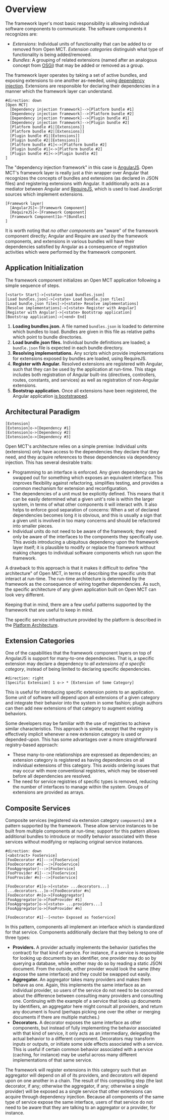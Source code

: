 # Overview

The framework layer's most basic responsibility is allowing individual
software components to communicate. The software components it recognizes
are:

* _Extensions_: Individual units of functionality that can be added to
  or removed from Open MCT. _Extension categories_ distinguish what
  type of functionality is being added/removed.
* _Bundles_: A grouping of related extensions
  (named after an analogous concept from [OSGi](http://www.osgi.org/))
  that may be added or removed as a group.

The framework layer operates by taking a set of active bundles, and
exposing extensions to one another as-needed, using
[dependency injection](https://en.wikipedia.org/wiki/Dependency_injection).
Extensions are responsible for declaring their dependencies in a
manner which the framework layer can understand.

```nomnoml
#direction: down
[Open MCT|
  [Dependency injection framework]-->[Platform bundle #1]
  [Dependency injection framework]-->[Platform bundle #2]
  [Dependency injection framework]-->[Plugin bundle #1]
  [Dependency injection framework]-->[Plugin bundle #2]
  [Platform bundle #1|[Extensions]]
  [Platform bundle #2|[Extensions]]
  [Plugin bundle #1|[Extensions]]
  [Plugin bundle #2|[Extensions]]
  [Platform bundle #1]<->[Platform bundle #2]
  [Plugin bundle #1]<->[Platform bundle #2]
  [Plugin bundle #1]<->[Plugin bundle #2]
]
```

The "dependency injection framework" in this case is
[AngularJS](https://angularjs.org/). Open MCT's framework layer
is really just a thin wrapper over Angular that recognizes the
concepts of bundles and extensions (as declared in JSON files) and
registering extensions with Angular. It additionally acts as a
mediator between Angular and [RequireJS](http://requirejs.org/),
which is used to load JavaScript sources which implement
extensions.

```nomnoml
[Framework layer|
  [AngularJS]<-[Framework Component]
  [RequireJS]<-[Framework Component]
  [Framework Component]1o-*[Bundles]
]
```

It is worth noting that _no other components_ are "aware" of the
framework component directly; Angular and Require are _used by_ the
framework components, and extensions in various bundles will have
their dependencies satisfied by Angular as a consequence of registration
activities which were performed by the framework component.


## Application Initialization

The framework component initializes an Open MCT application following
a simple sequence of steps.

```nomnoml
[<start> Start]->[<state> Load bundles.json]
[Load bundles.json]->[<state> Load bundle.json files]
[Load bundle.json files]->[<state> Resolve implementations]
[Resolve implementations]->[<state> Register with Angular]
[Register with Angular]->[<state> Bootstrap application]
[Bootstrap application]->[<end> End]
```

1. __Loading bundles.json.__ A file named `bundles.json` is loaded to determine
   which bundles to load. Bundles are given in this file as relative paths
   which point to bundle directories.
2. __Load bundle.json files.__ Individual bundle definitions are loaded; a
   `bundle.json` file is expected in each bundle directory.
2. __Resolving implementations.__ Any scripts which provide implementations for
   extensions exposed by bundles are loaded, using RequireJS.
3. __Register with Angular.__ Resolved extensions are registered with Angular,
   such that they can be used by the application at run-time. This stage
   includes both registration of Angular built-ins (directives, controllers,
   routes, constants, and services) as well as registration of non-Angular
   extensions.
4. __Bootstrap application.__ Once all extensions have been registered,
   the Angular application
   [is bootstrapped](https://docs.angularjs.org/guide/bootstrap).

## Architectural Paradigm

```nomnoml
[Extension]
[Extension]o->[Dependency #1]
[Extension]o->[Dependency #2]
[Extension]o->[Dependency #3]
```

Open MCT's architecture relies on a simple premise: Individual units
(extensions) only have access to the dependencies they declare that they
need, and they acquire references to these dependencies via dependency
injection. This has several desirable traits:

* Programming to an interface is enforced. Any given dependency can be
  swapped out for something which exposes an equivalent interface. This
  improves flexibility against refactoring, simplifies testing, and
  provides a common mechanism for extension and reconfiguration.
* The dependencies of a unit must be explicitly defined. This means that
  it can be easily determined what a given unit's role is within the
  larger system, in terms of what other components it will interact with.
  It also helps to enforce good separation of concerns: When a set of
  declared dependencies becomes long it is obvious, and this is usually
  a sign that a given unit is involved in too many concerns and should
  be refactored into smaller pieces.
* Individual units do not need to be aware of the framework; they need
  only be aware of the interfaces to the components they specifically
  use. This avoids introducing a ubiquitous dependency upon the framework
  layer itself; it is plausible to modify or replace the framework
  without making changes to individual software components which run upon
  the framework.

A drawback to this approach is that it makes it difficult to define
"the architecture" of Open MCT, in terms of describing the specific
units that interact at run-time. The run-time architecture is determined
by the framework as the consequence of wiring together dependencies.
As such, the specific architecture of any given application built on
Open MCT can look very different.

Keeping that in mind, there are a few useful patterns supported by the
framework that are useful to keep in mind.

The specific service infrastructure provided by the platform is described
in the [Platform Architecture](platform.md).

## Extension Categories

One of the capabilities that the framework component layers on top of
AngularJS is support for many-to-one dependencies. That is, a specific
extension may declare a dependency to _all extensions of a specific
category_, instead of being limited to declaring specific dependencies.

```nomnoml
#direction: right
[Specific Extension] 1 o-> * [Extension of Some Category]
```

This is useful for introducing specific extension points to an application.
Some unit of software will depend upon all extensions of a given category
and integrate their behavior into the system in some fashion; plugin authors
can then add new extensions of that category to augment existing behaviors.

Some developers may be familiar with the use of registries to achieve
similar characteristics. This approach is similar, except that the registry
is effectively implicit whenever a new extension category is used or
depended-upon. This has some advantages over a more straightforward
registry-based approach:

* These many-to-one relationships are expressed as dependencies; an
  extension category is registered as having dependencies on all individual
  extensions of this category. This avoids ordering issues that may occur
  with more conventional registries, which may be observed before all
  dependencies are resolved.
* The need for service registries of specific types is removed, reducing
  the number of interfaces to manage within the system. Groups of
  extensions are provided as arrays.

## Composite Services

Composite services (registered via extension category `components`) are
a pattern supported by the framework. These allow service instances to
be built from multiple components at run-time; support for this pattern
allows additional bundles to introduce or modify behavior associated
with these services without modifying or replacing original service
instances.

```nomnoml
#direction: down
[<abstract> FooService]
[FooDecorator #1]--:>[FooService]
[FooDecorator #n]--:>[FooService]
[FooAggregator]--:>[FooService]
[FooProvider #1]--:>[FooService]
[FooProvider #n]--:>[FooService]

[FooDecorator #1]o->[<state> ...decorators...]
[...decorators...]o->[FooDecorator #n]
[FooDecorator #n]o->[FooAggregator]
[FooAggregator]o->[FooProvider #1]
[FooAggregator]o->[<state> ...providers...]
[FooAggregator]o->[FooProvider #n]

[FooDecorator #1]--[<note> Exposed as fooService]
```

In this pattern, components all implement an interface which is
standardized for that service. Components additionally declare
that they belong to one of three types:

* __Providers.__ A provider actually implements the behavior
  (satisfies the contract) for that kind of service. For instance,
  if a service is responsible for looking up documents by an identifier,
  one provider may do so by querying a database, while another may
  do so by reading a static JSON document. From the outside, either
  provider would look the same (they expose the same interface) and
  they could be swapped out easily.
* __Aggregator.__ An aggregator takes many providers and makes them
  behave as one. Again, this implements the same interface as an
  individual provider, so users of the service do not need to be
  concerned about the difference between consulting many providers
  and consulting one. Continuing with the example of a service that
  looks up documents by identifiers, an aggregator here might consult
  all providers, and return any document is found (perhaps picking one
  over the other or merging documents if there are multiple matches.)
* __Decorators.__ A decorator exposes the same interface as other
  components, but instead of fully implementing the behavior associated
  with that kind of service, it only acts as an intermediary, delegating
  the actual behavior to a different component. Decorators may transform
  inputs or outputs, or initiate some side effects associated with a
  service. This is useful if certain common behavior associated with a
  service (caching, for instance) may be useful across many different
  implementations of that same service.

The framework will register extensions in this category such that an
aggregator will depend on all of its providers, and decorators will
depend upon on one another in a chain. The result of this compositing step
(the last decorator, if any; otherwise the aggregator, if any;
otherwise a single provider) will be exposed as a single service that
other extensions can acquire through dependency injection. Because all
components of the same type of service expose the same interface, users
of that service do not need to be aware that they are talking to an
aggregator or a provider, for instance.
